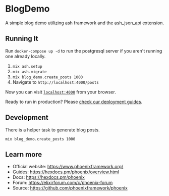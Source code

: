 # BlogDemo

A simple blog demo utilizing ash framework and the ash_json_api extension.

## Running It
Run `docker-compose up -d` to run the postgresql server if you aren't running
one already locally.

1. `mix ash.setup`
2. `mix ash.migrate`
3. `mix blog_demo.create_posts 1000`
4. Navigate to `http://localhost:4000/posts`

Now you can visit [`localhost:4000`](http://localhost:4000) from your browser.

Ready to run in production? Please [check our deployment guides](https://hexdocs.pm/phoenix/deployment.html).

## Development
There is a helper task to generate blog posts.

```
mix blog_demo.create_posts 1000
```

## Learn more

  * Official website: https://www.phoenixframework.org/
  * Guides: https://hexdocs.pm/phoenix/overview.html
  * Docs: https://hexdocs.pm/phoenix
  * Forum: https://elixirforum.com/c/phoenix-forum
  * Source: https://github.com/phoenixframework/phoenix
